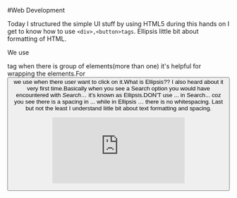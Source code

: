 #Web Development

Today I structured the simple UI stuff by using HTML5 during this hands on I get to know how to use `<div>,<button>tags`. Ellipsis little bit about formatting of HTML.

We use <div> tag when there is group of elements(more than one) it's helpful for wrapping the elements.For <button> we use when there user want to click on it.What is Ellipsis?? I also heard about it very first time.Basically when you see a Search option you would have encountered with _Search…_ it's known as Ellipsis.DON'T use ... in Search... coz you see there is a spacing in ... while in Ellipsis … there is no whitespacing. Last but not the least I understand liitle bit about text formatting and spacing. 



![readme.md](https://github.com/oneonone97/web-development-module/files/7273218/readme.md)

